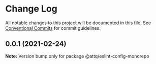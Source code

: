 # Change Log

All notable changes to this project will be documented in this file.
See [Conventional Commits](https://conventionalcommits.org) for commit guidelines.

## 0.0.1 (2021-02-24)

**Note:** Version bump only for package @attq/eslint-config-monorepo
